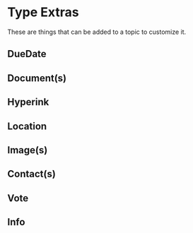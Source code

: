 Type Extras
===========

These are things that can be added to a topic to customize it.

DueDate
-------

Document(s)
-----------

Hyperink
--------

Location
--------

Image(s)
--------

Contact(s)
----------

Vote
----

Info
----
